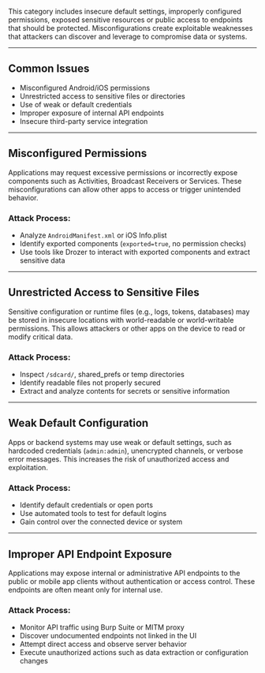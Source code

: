 This category includes insecure default settings, improperly configured permissions, exposed sensitive resources or public access to endpoints that should be protected. Misconfigurations create exploitable weaknesses that attackers can discover and leverage to compromise data or systems.

---

## Common Issues

- Misconfigured Android/iOS permissions
- Unrestricted access to sensitive files or directories
- Use of weak or default credentials
- Improper exposure of internal API endpoints
- Insecure third-party service integration

---

## Misconfigured Permissions

Applications may request excessive permissions or incorrectly expose components such as Activities, Broadcast Receivers or Services. These misconfigurations can allow other apps to access or trigger unintended behavior.

### Attack Process:

- Analyze `AndroidManifest.xml` or iOS Info.plist
- Identify exported components (`exported=true`, no permission checks)
- Use tools like Drozer to interact with exported components and extract sensitive data

---

## Unrestricted Access to Sensitive Files

Sensitive configuration or runtime files (e.g., logs, tokens, databases) may be stored in insecure locations with world-readable or world-writable permissions. This allows attackers or other apps on the device to read or modify critical data.

### Attack Process:

- Inspect `/sdcard/`, shared_prefs or temp directories
- Identify readable files not properly secured
- Extract and analyze contents for secrets or sensitive information

---

## Weak Default Configuration

Apps or backend systems may use weak or default settings, such as hardcoded credentials (`admin:admin`), unencrypted channels, or verbose error messages. This increases the risk of unauthorized access and exploitation.


### Attack Process:

- Identify default credentials or open ports
- Use automated tools to test for default logins
- Gain control over the connected device or system

---

## Improper API Endpoint Exposure

Applications may expose internal or administrative API endpoints to the public or mobile app clients without authentication or access control. These endpoints are often meant only for internal use.

### Attack Process:

- Monitor API traffic using Burp Suite or MITM proxy
- Discover undocumented endpoints not linked in the UI
- Attempt direct access and observe server behavior
- Execute unauthorized actions such as data extraction or configuration changes